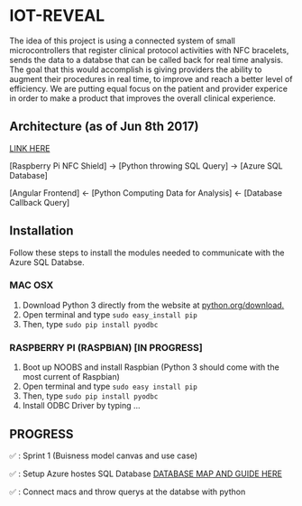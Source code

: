 # IOT-REVEAL
The idea of this project is using a connected system of small microcontrollers that register clinical protocol activities with NFC bracelets, sends the data to a databse that can be called back for real time analysis. The goal that this would accomplish is giving providers the ability to augment their procedures in real time, to improve and reach a better level of efficiency. We are putting equal focus on the patient and provider experice in order to make a product that improves the overall clinical experience. 

## Architecture (as of Jun 8th 2017) 
[LINK HERE](https://docs.google.com/drawings/d/1yU5bx8NPWrrxemk3uijcvZSZAbNoPDtRd3Csm5I0-tA/edit)

[Raspberry Pi NFC Shield] -> [Python throwing SQL Query]    -> [Azure SQL Database]

[Angular Frontend] <- [Python Computing Data for Analysis]   <-  [Database Callback Query]       

## Installation 
Follow these steps to install the modules needed to communicate with the Azure SQL Databse. 
 
### MAC OSX 
1. Download Python 3 directly from the website at [python.org/download.](https://www.python.org/download)
2. Open terminal and type `sudo easy_install pip`
3. Then, type `sudo pip install pyodbc`


### RASPBERRY PI (RASPBIAN) [IN PROGRESS]
1. Boot up NOOBS and install Raspbian 
(Python 3 should come with the most current of Raspbian)
2. Open terminal and type `sudo easy install pip`
3. Then, type `sudo pip install pyodbc`
4. Install ODBC Driver by typing ...


## PROGRESS

:white_check_mark: : Sprint 1 (Buisness model canvas and use case) 

:white_check_mark: : Setup Azure hostes SQL Database [DATABASE MAP AND GUIDE HERE](https://docs.google.com/drawings/d/1bGvgUyuUlZeVZPlfvcJQgDw7W7cnx_SUfNHcNOJASa0/edit)

:white_check_mark: : Connect macs and throw querys at the databse with python 



